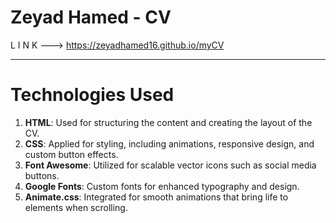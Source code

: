 # Zeyad Hamed - CV

L I N K ---> https://zeyadhamed16.github.io/myCV

---

# Technologies Used
1. **HTML**: Used for structuring the content and creating the layout of the CV.
2. **CSS**: Applied for styling, including animations, responsive design, and custom button effects.
3. **Font Awesome**: Utilized for scalable vector icons such as social media buttons.
4. **Google Fonts**: Custom fonts for enhanced typography and design.
5. **Animate.css**: Integrated for smooth animations that bring life to elements when scrolling.

